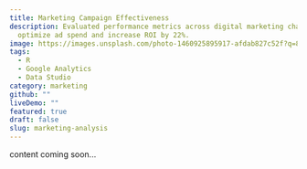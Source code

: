 ```yaml
---
title: Marketing Campaign Effectiveness
description: Evaluated performance metrics across digital marketing channels to
  optimize ad spend and increase ROI by 22%.
image: https://images.unsplash.com/photo-1460925895917-afdab827c52f?q=80&w=2015
tags:
  - R
  - Google Analytics
  - Data Studio
category: marketing
github: ""
liveDemo: ""
featured: true
draft: false
slug: marketing-analysis
---
```

content coming soon...